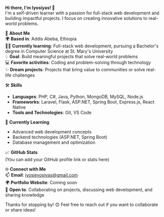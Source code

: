 
**Hi there, I'm Iyosiyas! 👋**  
I'm a self-driven learner with a passion for full-stack web development and building impactful projects. I focus on creating innovative solutions to real-world problems.  

🚀 **About Me**  
🌍 **Based in**: Addis Abeba, Ethiopia  
🧑‍🎓 **Currently learning**: Full-stack web development, pursuing a Bachelor's degree in Computer Science at St. Mary's University  
💡 **Goal**: Build meaningful projects that solve real-world problems  
💻 **Favorite activities**: Coding and problem-solving through technology  
✨ **Dream projects**: Projects that bring value to communities or solve real-life challenges  

🛠️ **Skills**  
- **Languages**: PHP, C#, Java, Python, MongoDB, MySQL, Node.js  
- **Frameworks**: Laravel, Flask, ASP.NET, Spring Boot, Express.js, React Native  
- **Tools and Technologies**: Git, VS Code  

🌱 **Currently Learning**  
- Advanced web development concepts  
- Backend technologies (ASP.NET, Spring Boot)  
- Database management and optimization  

📈 **GitHub Stats**  
(You can add your GitHub profile link or stats here)

🌐 **Connect with Me**  
📫 **Email**: iyosieyosiyas@gmail.com  
🌍 **Portfolio Website**: Coming soon  
💬 **Open to**: Collaborating on projects, discussing web development, and sharing knowledge  

Thanks for stopping by! 😊 Feel free to reach out if you want to collaborate or share ideas!

